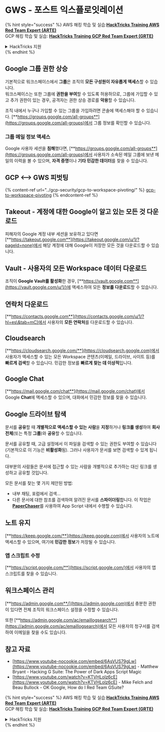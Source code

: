 # GWS - 포스트 익스플로잇레이션

{% hint style="success" %}
AWS 해킹 학습 및 실습:<img src="/.gitbook/assets/image.png" alt="" data-size="line">[**HackTricks Training AWS Red Team Expert (ARTE)**](https://training.hacktricks.xyz/courses/arte)<img src="/.gitbook/assets/image.png" alt="" data-size="line">\
GCP 해킹 학습 및 실습: <img src="/.gitbook/assets/image (2).png" alt="" data-size="line">[**HackTricks Training GCP Red Team Expert (GRTE)**<img src="/.gitbook/assets/image (2).png" alt="" data-size="line">](https://training.hacktricks.xyz/courses/grte)

<details>

<summary>HackTricks 지원</summary>

* [**구독 요금제**](https://github.com/sponsors/carlospolop)를 확인하세요!
* 💬 [**디스코드 그룹**](https://discord.gg/hRep4RUj7f) 또는 [**텔레그램 그룹**](https://t.me/peass)에 **가입**하거나 **트위터** 🐦 [**@hacktricks\_live**](https://twitter.com/hacktricks\_live)**를 팔로우**하세요.
* **HackTricks** 및 **HackTricks Cloud** 깃허브 저장소에 PR을 제출하여 해킹 요령을 공유하세요.

</details>
{% endhint %}

## Google 그룹 권한 상승

기본적으로 워크스페이스에서 **그룹**은 조직의 **모든 구성원이 자유롭게 액세스**할 수 있습니다.\
워크스페이스는 또한 그룹에 **권한을 부여**할 수 있도록 허용하므로, 그룹에 가입할 수 있고 추가 권한이 있는 경우, 공격자는 권한 상승 경로를 **악용**할 수 있습니다.

조직 내에서 누구나 가입할 수 있는 그룹을 가입하려면 콘솔에 액세스해야 할 수 있습니다. [**https://groups.google.com/all-groups**](https://groups.google.com/all-groups)에서 그룹 정보를 확인할 수 있습니다.

### 그룹 메일 정보 액세스

Google 사용자 세션을 **침해**했다면, [**https://groups.google.com/all-groups**](https://groups.google.com/all-groups)에서 사용자가 소속된 메일 그룹에 보낸 메일의 이력을 볼 수 있으며, **자격 증명**이나 **기타 민감한 데이터**를 찾을 수 있습니다.

## GCP <--> GWS 피벗팅

{% content-ref url="../gcp-security/gcp-to-workspace-pivoting/" %}
[gcp-to-workspace-pivoting](../gcp-security/gcp-to-workspace-pivoting/)
{% endcontent-ref %}

## Takeout - 계정에 대한 Google이 알고 있는 모든 것 다운로드

피해자의 Google 계정 내부 세션을 보유하고 있다면 [**https://takeout.google.com**](https://takeout.google.com/u/1/?pageId=none)에서 해당 계정에 대해 Google이 저장한 모든 것을 다운로드할 수 있습니다.

## Vault - 사용자의 모든 Workspace 데이터 다운로드

조직이 **Google Vault를 활성화**한 경우, [**https://vault.google.com**](https://vault.google.com/u/1/)에 액세스하여 모든 **정보를 다운로드**할 수 있습니다.

## 연락처 다운로드

[**https://contacts.google.com**](https://contacts.google.com/u/1/?hl=es\&tab=mC)에서 사용자의 **모든 연락처**를 다운로드할 수 있습니다.

## Cloudsearch

[**https://cloudsearch.google.com/**](https://cloudsearch.google.com)에서 사용자가 액세스할 수 있는 모든 Workspace 콘텐츠(이메일, 드라이브, 사이트 등)를 **빠르게 검색**할 수 있습니다. 민감한 정보를 **빠르게 찾는 데 이상적**입니다.

## Google Chat

[**https://mail.google.com/chat**](https://mail.google.com/chat)에서 Google **Chat**에 액세스할 수 있으며, 대화에서 민감한 정보를 찾을 수 있습니다.

## Google 드라이브 탐색

문서를 **공유**할 때 **개별적으로 액세스할 수 있는 사람**을 **지정**하거나 **링크를 생성**하여 **회사 전체**(또는 특정 **그룹**)와 **공유**할 수 있습니다.

문서를 공유할 때, 고급 설정에서 이 파일을 검색할 수 있는 권한도 부여할 수 있습니다(기본적으로 이 기능은 **비활성화**됨). 그러나 사용자가 문서를 보면 검색할 수 있게 됩니다.

대부분의 사람들은 문서에 접근할 수 있는 사람을 개별적으로 추가하는 대신 링크를 생성하고 공유할 것입니다.

모든 문서를 찾는 몇 가지 제안된 방법:

* 내부 채팅, 포럼에서 검색...
* 다른 문서에 대한 참조를 검색하여 알려진 문서를 **스파이더링**합니다. 이 작업은 [**PaperChaser**](https://github.com/mandatoryprogrammer/PaperChaser)를 사용하여 App Script 내에서 수행할 수 있습니다.

## **노트 유지**

[**https://keep.google.com/**](https://keep.google.com)에서 사용자의 노트에 액세스할 수 있으며, 여기에 **민감한 정보**가 저장될 수 있습니다.

### 앱 스크립트 수정

[**https://script.google.com/**](https://script.google.com/)에서 사용자의 앱 스크립트를 찾을 수 있습니다.

## **워크스페이스 관리**

[**https://admin.google.com**/](https://admin.google.com)에서 충분한 권한이 있다면 전체 조직의 워크스페이스 설정을 수정할 수 있습니다.

또한 [**https://admin.google.com/ac/emaillogsearch**](https://admin.google.com/ac/emaillogsearch)에서 모든 사용자의 청구서를 검색하여 이메일을 찾을 수도 있습니다.

## 참고 자료

* [https://www.youtube-nocookie.com/embed/6AsVUS79gLw](https://www.youtube-nocookie.com/embed/6AsVUS79gLw) - Matthew Bryant - Hacking G Suite: The Power of Dark Apps Script Magic
* [https://www.youtube.com/watch?v=KTVHLolz6cE](https://www.youtube.com/watch?v=KTVHLolz6cE) - Mike Felch and Beau Bullock - OK Google, How do I Red Team GSuite?

{% hint style="success" %}
AWS 해킹 학습 및 실습:<img src="/.gitbook/assets/image.png" alt="" data-size="line">[**HackTricks Training AWS Red Team Expert (ARTE)**](https://training.hacktricks.xyz/courses/arte)<img src="/.gitbook/assets/image.png" alt="" data-size="line">\
GCP 해킹 학습 및 실습: <img src="/.gitbook/assets/image (2).png" alt="" data-size="line">[**HackTricks Training GCP Red Team Expert (GRTE)**<img src="/.gitbook/assets/image (2).png" alt="" data-size="line">](https://training.hacktricks.xyz/courses/grte)

<details>

<summary>HackTricks 지원</summary>

* [**구독 요금제**](https://github.com/sponsors/carlospolop)를 확인하세요!
* 💬 [**디스코드 그룹**](https://discord.gg/hRep4RUj7f) 또는 [**텔레그램 그룹**](https://t.me/peass)에 **가입**하거나 **트위터** 🐦 [**@hacktricks\_live**](https://twitter.com/hacktricks\_live)**를 팔로우**하세요.
* **HackTricks** 및 **HackTricks Cloud** 깃허브 저장소에 PR을 제출하여 해킹 요령을 공유하세요.

</details>
{% endhint %}
